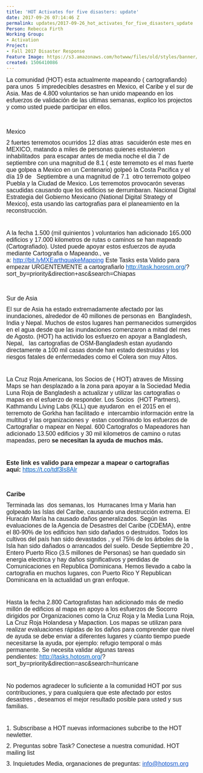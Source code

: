 ```yaml
---
title: 'HOT Activates for five disasters: update'
date: 2017-09-26 07:14:46 Z
permalink: updates/2017-09-26_hot_activates_for_five_disasters_update
Person: Rebecca Firth
Working Group:
- Activation
Project:
- Fall 2017 Disaster Response
Feature Image: https://s3.amazonaws.com/hotwww/files/old/styles/banner/public/Screen+Shot+2017-09-29+at+12.27.20.png
created: 1506410086
---
```


<div id="m_9069990686753571989yui_3_16_0_ym19_1_1506470735253_9225" style="font-family: 'Helvetica Neue', Helvetica, Arial, 'Lucida Grande', sans-serif; font-size: 13px; font-style: normal; font-variant-ligatures: normal; font-variant-caps: normal; font-weight: normal; margin-bottom: 11px;"><span id="m_9069990686753571989yui_3_16_0_ym19_1_1506470735253_9226" style="font-family: Arial, sans-serif;"><font id="m_9069990686753571989yui_3_16_0_ym19_1_1506470735253_9227" size="3">La comunidad (HOT) esta actualmente mapeando ( cartografiando) para unos&nbsp;<span id="m_9069990686753571989yui_3_16_0_ym19_1_1506470735253_9228">&nbsp;</span>5 impredecibles d</font></span><span id="m_9069990686753571989yui_3_16_0_ym19_1_1506470735253_9230" style="font-family: Arial, sans-serif;"><font id="m_9069990686753571989yui_3_16_0_ym19_1_1506470735253_9231" size="3">esastres en Mexico, el Caribe y el sur de Asia.&nbsp;</font></span><span id="m_9069990686753571989yui_3_16_0_ym19_1_1506470735253_9233" style="font-family: Arial, sans-serif;"><font id="m_9069990686753571989yui_3_16_0_ym19_1_1506470735253_9234" size="3">Mas de 4.800 voluntarios se han unido mapeando en los esfuerzos de validación de las ultimas semanas, explico los projectos y como usted puede participar en ellos.</font></span></div><div id="m_9069990686753571989yui_3_16_0_ym19_1_1506470735253_9235" style="font-family: 'Helvetica Neue', Helvetica, Arial, 'Lucida Grande', sans-serif; font-size: 13px; font-style: normal; font-variant-ligatures: normal; font-variant-caps: normal; font-weight: normal; margin-bottom: 11px;"><span id="m_9069990686753571989yui_3_16_0_ym19_1_1506470735253_9236" style="font-family: Arial, sans-serif;"><font id="m_9069990686753571989yui_3_16_0_ym19_1_1506470735253_9237" size="3">&nbsp;</font></span></div><h4 id="m_9069990686753571989yui_3_16_0_ym19_1_1506470735253_9238" style="font-family: 'Helvetica Neue', Helvetica, Arial, 'Lucida Grande', sans-serif; font-size: 13px; font-style: normal; font-variant-ligatures: normal; font-variant-caps: normal; font-weight: normal; margin-bottom: 11px;"><span style="font-size: medium; font-family: Arial, sans-serif;">Mexico</span></h4><div style="font-family: 'Helvetica Neue', Helvetica, Arial, 'Lucida Grande', sans-serif; font-size: 13px; font-style: normal; font-variant-ligatures: normal; font-variant-caps: normal; font-weight: normal; margin-bottom: 11px;"><span style="font-size: medium; font-family: Arial, sans-serif;">2 fuertes terremotos ocurridos 12 días atras</span><span style="font-size: medium; font-family: Arial, sans-serif;">&nbsp;</span><span id="m_9069990686753571989yui_3_16_0_ym19_1_1506470735253_9244" style="font-size: medium; font-family: Arial, sans-serif;">&nbsp;</span><span style="font-size: medium; font-family: Arial, sans-serif;">sacuiderón este mes en MEXICO, matando a miles de personas quienes estuvieron inhabilitados</span><span style="font-size: medium; font-family: Arial, sans-serif;">&nbsp;</span><span id="m_9069990686753571989yui_3_16_0_ym19_1_1506470735253_9245" style="font-size: medium; font-family: Arial, sans-serif;">&nbsp;</span><span style="font-size: medium; font-family: Arial, sans-serif;">para escapar antes de media noche el dia 7 de septiembre con una magnitud de 8.1 ( este terremoto es el mas fuerte que golpea a Mexico en un Centenario) golpeó la Costa Pacifica y el día 19 de</span><span style="font-size: medium; font-family: Arial, sans-serif;">&nbsp;</span><span id="m_9069990686753571989yui_3_16_0_ym19_1_1506470735253_9246" style="font-size: medium; font-family: Arial, sans-serif;">&nbsp;</span><span id="m_9069990686753571989yui_3_16_0_ym19_1_1506470735253_9247" style="font-size: medium; font-family: Arial, sans-serif;">&nbsp;</span><span style="font-size: medium; font-family: Arial, sans-serif;">Septiembre a una magnitud de 7.1</span><span style="font-size: medium; font-family: Arial, sans-serif;">&nbsp;</span><span id="m_9069990686753571989yui_3_16_0_ym19_1_1506470735253_9248" style="font-size: medium; font-family: Arial, sans-serif;">&nbsp;</span><span style="font-size: medium; font-family: Arial, sans-serif;">otro terremoto golpeo Puebla y la Ciudad de Mexico. Los terremotos provocarón severas sacudidas causando que los edificios se derrumbaran.&nbsp;</span><span id="m_9069990686753571989yui_3_16_0_ym19_1_1506470735253_9250" style="font-family: Arial, sans-serif;"><font id="m_9069990686753571989yui_3_16_0_ym19_1_1506470735253_9251" size="3">Nacional Digital Estrategia del Gobierno Mexicano (National Digital Strategy of Mexico), esta usando las cartografias para el planeamiento en la reconstrucción.</font></span></div><div style="font-family: 'Helvetica Neue', Helvetica, Arial, 'Lucida Grande', sans-serif; font-size: 13px; font-style: normal; font-variant-ligatures: normal; font-variant-caps: normal; font-weight: normal; margin-bottom: 11px;">&nbsp;</div><div id="m_9069990686753571989yui_3_16_0_ym19_1_1506470735253_9253" style="font-family: 'Helvetica Neue', Helvetica, Arial, 'Lucida Grande', sans-serif; font-size: 13px; font-style: normal; font-variant-ligatures: normal; font-variant-caps: normal; font-weight: normal; margin-bottom: 11px;"><span id="m_9069990686753571989yui_3_16_0_ym19_1_1506470735253_9254" style="font-family: Arial, sans-serif;"><font id="m_9069990686753571989yui_3_16_0_ym19_1_1506470735253_9255" size="3">A la fecha 1.500 (mil quinientos ) voluntarios han adicionado 165.000 edificios y 17.000 kilometros de rutas o caminos se han mapeado (Cartografiado).&nbsp;</font></span><span id="m_9069990686753571989yui_3_16_0_ym19_1_1506470735253_9257" style="font-family: Arial, sans-serif;"><font id="m_9069990686753571989yui_3_16_0_ym19_1_1506470735253_9258" size="3">Usted puede apoyar estos esfuerzos de ayuda mediante Cartografia o Mapeando., ve a:&nbsp;</font></span><span id="m_9069990686753571989yui_3_16_0_ym19_1_1506470735253_9260" style="font-family: Arial, sans-serif;"><font id="m_9069990686753571989yui_3_16_0_ym19_1_1506470735253_9262" style="color: #1155cc;" size="3" color="#0563c1"><a id="m_9069990686753571989yui_3_16_0_ym19_1_1506470735253_9261" style="color: #1155cc;" href="http://bit.lymxearthquakemapping/" target="_blank" data-saferedirecturl="https://www.google.com/url?hl=en&amp;q=http://bit.lymxearthquakemapping/&amp;source=gmail&amp;ust=1506773084079000&amp;usg=AFQjCNHywo8J33bI4XVEc701Oi8_1iLAEg">http://bit.lyMXEarthquakeMapping</a>&nbsp;</font></span><span id="m_9069990686753571989yui_3_16_0_ym19_1_1506470735253_9264" style="font-family: Arial, sans-serif;"><font id="m_9069990686753571989yui_3_16_0_ym19_1_1506470735253_9265" size="3">Este Tasks esta Valido para empezar<span id="m_9069990686753571989yui_3_16_0_ym19_1_1506470735253_9267"></span><span id="m_9069990686753571989yui_3_16_0_ym19_1_1506470735253_9268">&nbsp;</span>URGENTEMENTE a cartografiarlo </font></span><span id="m_9069990686753571989yui_3_16_0_ym19_1_1506470735253_9271" style="font-family: Arial, sans-serif;"><font id="m_9069990686753571989yui_3_16_0_ym19_1_1506470735253_9272" size="3"><a id="m_9069990686753571989yui_3_16_0_ym19_1_1506470735253_9273" style="color: #1155cc;" href="http://task.horosm.org/" target="_blank" data-saferedirecturl="https://www.google.com/url?hl=en&amp;q=http://task.horosm.org/&amp;source=gmail&amp;ust=1506773084079000&amp;usg=AFQjCNGVLALJVvOmvD0yGqvd0OPDGJWSmQ"><font id="m_9069990686753571989yui_3_16_0_ym19_1_1506470735253_9274" color="#0563c1">http://task.horosm.org/</font></a>?</font></span><span id="m_9069990686753571989yui_3_16_0_ym19_1_1506470735253_9276" style="font-family: Arial, sans-serif;"><font id="m_9069990686753571989yui_3_16_0_ym19_1_1506470735253_9277" size="3">sort_by=priority&amp;direction+asc&amp;search=Chiapas</font></span></div><div id="m_9069990686753571989yui_3_16_0_ym19_1_1506470735253_9278" style="font-family: 'Helvetica Neue', Helvetica, Arial, 'Lucida Grande', sans-serif; font-size: 13px; font-style: normal; font-variant-ligatures: normal; font-variant-caps: normal; font-weight: normal; margin-bottom: 11px;"><span id="m_9069990686753571989yui_3_16_0_ym19_1_1506470735253_9279" style="font-family: Arial, sans-serif;"><font id="m_9069990686753571989yui_3_16_0_ym19_1_1506470735253_9280" size="3">&nbsp;</font></span></div><h4 id="m_9069990686753571989yui_3_16_0_ym19_1_1506470735253_9281" style="font-family: 'Helvetica Neue', Helvetica, Arial, 'Lucida Grande', sans-serif; font-size: 13px; font-style: normal; font-variant-ligatures: normal; font-variant-caps: normal; font-weight: normal; margin-bottom: 11px;"><span id="m_9069990686753571989yui_3_16_0_ym19_1_1506470735253_9282" style="font-family: Arial, sans-serif;"><font id="m_9069990686753571989yui_3_16_0_ym19_1_1506470735253_9283" size="3">Sur de Asia</font></span></h4><div id="m_9069990686753571989yui_3_16_0_ym19_1_1506470735253_9284" style="font-family: 'Helvetica Neue', Helvetica, Arial, 'Lucida Grande', sans-serif; font-size: 13px; font-style: normal; font-variant-ligatures: normal; font-variant-caps: normal; font-weight: normal; margin-bottom: 11px;"><span id="m_9069990686753571989yui_3_16_0_ym19_1_1506470735253_9285" style="font-family: Arial, sans-serif;"><font id="m_9069990686753571989yui_3_16_0_ym19_1_1506470735253_9286" size="3">El sur de Asia ha estado extremadamente afectado por las inundaciones,&nbsp;alrededor de 40 millones de personas en&nbsp;<span id="m_9069990686753571989yui_3_16_0_ym19_1_1506470735253_9288">&nbsp;</span>Bangladesh, India y Nepal. Muchos de estos lugares han permanecidos sumergidos en el agua desde que las inundaciones comenzaron a mitad del mes de Agosto.&nbsp;</font></span><span id="m_9069990686753571989yui_3_16_0_ym19_1_1506470735253_9290" style="font-family: Arial, sans-serif;"><font id="m_9069990686753571989yui_3_16_0_ym19_1_1506470735253_9291" size="3">(HOT) ha activido los esfuerzo en apoyar a Bangladesh, Nepal,&nbsp;<span id="m_9069990686753571989yui_3_16_0_ym19_1_1506470735253_9293">&nbsp;</span><span id="m_9069990686753571989yui_3_16_0_ym19_1_1506470735253_9294">&nbsp;</span>las cartografias de OSM-Bangladesh estan ayudando directamente a 100 mil casas donde han estado destruidas y los riesgos fatales de enfermedades como el Colera son muy Altos.</font></span></div><div style="font-family: 'Helvetica Neue', Helvetica, Arial, 'Lucida Grande', sans-serif; font-size: 13px; font-style: normal; font-variant-ligatures: normal; font-variant-caps: normal; font-weight: normal; margin-bottom: 11px;">&nbsp;</div><div id="m_9069990686753571989yui_3_16_0_ym19_1_1506470735253_9295" style="font-family: 'Helvetica Neue', Helvetica, Arial, 'Lucida Grande', sans-serif; font-size: 13px; font-style: normal; font-variant-ligatures: normal; font-variant-caps: normal; font-weight: normal; margin-bottom: 11px;"><font id="m_9069990686753571989yui_3_16_0_ym19_1_1506470735253_9296" size="3"><span id="m_9069990686753571989yui_3_16_0_ym19_1_1506470735253_9297" style="font-family: Arial, sans-serif;">La Cruz Roja Americana, los Socios de ( HOT) atrav</span><span id="m_9069990686753571989yui_3_16_0_ym19_1_1506470735253_9298" style="font-family: Arial, sans-serif;">e</span><span id="m_9069990686753571989yui_3_16_0_ym19_1_1506470735253_9299" style="font-family: Arial, sans-serif;">s de Missing Maps se han desplazado a la zona para apoyar a la Sociedad Media Luna Roja de Bangladesh a actualizar y utilizar las cartografias o mapas en el esfuerzo de responder.&nbsp;</span></font><span id="m_9069990686753571989yui_3_16_0_ym19_1_1506470735253_9301" style="font-family: Arial, sans-serif;"><font id="m_9069990686753571989yui_3_16_0_ym19_1_1506470735253_9302" size="3">Los Socios&nbsp;<span id="m_9069990686753571989yui_3_16_0_ym19_1_1506470735253_9303">&nbsp;</span>(HOT Partners), Kathmandu Living Labs (KLL) que ayudaron&nbsp;<span id="m_9069990686753571989yui_3_16_0_ym19_1_1506470735253_9304">&nbsp;</span>en el 2015 en el terremoto de Gorkha han facilitado e&nbsp;<span id="m_9069990686753571989yui_3_16_0_ym19_1_1506470735253_9305">&nbsp;</span>intercambio información entre la multitud y las organizaciones y&nbsp;<span id="m_9069990686753571989yui_3_16_0_ym19_1_1506470735253_9306">&nbsp;</span>estan coordinando los esfuerzos de Cartografiar o mapear en Nepal.&nbsp;</font></span><span id="m_9069990686753571989yui_3_16_0_ym19_1_1506470735253_9308" style="font-family: Arial, sans-serif;"><font id="m_9069990686753571989yui_3_16_0_ym19_1_1506470735253_9309" size="3">600 Cartografos o Mapeadores han adicionado 13.500 edificios y 30 mil kilometros de camino o rutas mapeadas, pero&nbsp;<strong id="m_9069990686753571989yui_3_16_0_ym19_1_1506470735253_9310">se necesitan la ayuda de muchos más.</strong></font></span></div><div style="font-family: 'Helvetica Neue', Helvetica, Arial, 'Lucida Grande', sans-serif; font-size: 13px; font-style: normal; font-variant-ligatures: normal; font-variant-caps: normal; font-weight: normal; margin-bottom: 11px;">&nbsp;</div><div id="m_9069990686753571989yui_3_16_0_ym19_1_1506470735253_9311" style="font-family: 'Helvetica Neue', Helvetica, Arial, 'Lucida Grande', sans-serif; font-size: 13px; font-style: normal; font-variant-ligatures: normal; font-variant-caps: normal; font-weight: normal; margin-bottom: 11px;"><strong id="m_9069990686753571989yui_3_16_0_ym19_1_1506470735253_9312"><span id="m_9069990686753571989yui_3_16_0_ym19_1_1506470735253_9313" style="font-family: Arial, sans-serif;"><font id="m_9069990686753571989yui_3_16_0_ym19_1_1506470735253_9314" size="3">Este link es valido para empezar a mapear o cartografias aqui:&nbsp;<a id="m_9069990686753571989yui_3_16_0_ym19_1_1506470735253_9315" style="color: #1155cc;" href="https://t.co/tdf3ls8Alr" target="_blank" data-saferedirecturl="https://www.google.com/url?hl=en&amp;q=https://t.co/tdf3ls8Alr&amp;source=gmail&amp;ust=1506773084079000&amp;usg=AFQjCNEHgDqVmvsYRM-AmJRExYu2wZnIuA"><span id="m_9069990686753571989yui_3_16_0_ym19_1_1506470735253_9316" style="font-weight: normal;"><font id="m_9069990686753571989yui_3_16_0_ym19_1_1506470735253_9317" color="#0563c1">https://t.co/tdf3ls8Alr</font></span></a></font></span></strong></div><div id="m_9069990686753571989yui_3_16_0_ym19_1_1506470735253_9318" style="font-family: 'Helvetica Neue', Helvetica, Arial, 'Lucida Grande', sans-serif; font-size: 13px; font-style: normal; font-variant-ligatures: normal; font-variant-caps: normal; font-weight: normal; margin-bottom: 11px;"><strong id="m_9069990686753571989yui_3_16_0_ym19_1_1506470735253_9319"><span id="m_9069990686753571989yui_3_16_0_ym19_1_1506470735253_9320" style="font-family: Arial, sans-serif;"><font id="m_9069990686753571989yui_3_16_0_ym19_1_1506470735253_9321" size="3">&nbsp;</font></span></strong></div><h4 id="m_9069990686753571989yui_3_16_0_ym19_1_1506470735253_9322" style="font-family: 'Helvetica Neue', Helvetica, Arial, 'Lucida Grande', sans-serif; font-size: 13px; font-style: normal; font-variant-ligatures: normal; font-variant-caps: normal; font-weight: normal; margin-bottom: 11px;"><strong id="m_9069990686753571989yui_3_16_0_ym19_1_1506470735253_9323"><span id="m_9069990686753571989yui_3_16_0_ym19_1_1506470735253_9324" style="font-family: Arial, sans-serif;"><font id="m_9069990686753571989yui_3_16_0_ym19_1_1506470735253_9325" size="3">Caribe</font></span></strong></h4><div id="m_9069990686753571989yui_3_16_0_ym19_1_1506470735253_9326" style="font-family: 'Helvetica Neue', Helvetica, Arial, 'Lucida Grande', sans-serif; font-size: 13px; font-style: normal; font-variant-ligatures: normal; font-variant-caps: normal; font-weight: normal; margin-bottom: 11px;"><span id="m_9069990686753571989yui_3_16_0_ym19_1_1506470735253_9327" style="font-family: Arial, sans-serif;"><font id="m_9069990686753571989yui_3_16_0_ym19_1_1506470735253_9328" size="3">Terminada las<span id="m_9069990686753571989yui_3_16_0_ym19_1_1506470735253_9329">&nbsp;&nbsp;</span>dos semanas, los&nbsp;<span id="m_9069990686753571989yui_3_16_0_ym19_1_1506470735253_9330">&nbsp;</span>Hurracanes Irma y Maria han golpeado las Islas del Caribe, causando una destrucción extrema. El Huracán María ha causado daños generalizados. Según las evaluaciones de la Agencia de Desastres del Caribe (CDEMA), entre el 80-90% de los edificios han sido dañados o destruidos. Todos los cultivos del país han sido devastados , y el 75% de los árboles de la Isla han sido dañados o arrancados del suelo. Desde Septiembre 20 , Entero Puerto Rico (3.5 millones de Personas) se han quedado sin energia electrica y hay daños significativos y perdidas de Comunicaciones en Republica Dominicana. Hemos llevado a cabo la cartografia en muchos lugares, con Puerto Rico Y Republican Dominicana en la actualidad un gran enfoque.</font></span></div><div style="font-family: 'Helvetica Neue', Helvetica, Arial, 'Lucida Grande', sans-serif; font-size: 13px; font-style: normal; font-variant-ligatures: normal; font-variant-caps: normal; font-weight: normal; margin-bottom: 11px;">&nbsp;</div><div id="m_9069990686753571989yui_3_16_0_ym19_1_1506470735253_9331" style="font-family: 'Helvetica Neue', Helvetica, Arial, 'Lucida Grande', sans-serif; font-size: 13px; font-style: normal; font-variant-ligatures: normal; font-variant-caps: normal; font-weight: normal; margin-bottom: 11px;"><span id="m_9069990686753571989yui_3_16_0_ym19_1_1506470735253_9332" style="font-family: Arial, sans-serif;"><font id="m_9069990686753571989yui_3_16_0_ym19_1_1506470735253_9333" size="3">Hasta la fecha 2.800 Cartografistas han adicionado más de medio millón de edificios al mapa en apoyo a los esfuerzos de Socorro dirigidos por Organizaciones como la Cruz Roja y la Media Luna Roja, La Cruz Roja Holandesa y Mapaction. Los mapas se utilizan para realizar evaluaciones rápidas de los daños para comprender que nivel de ayuda se debe enviar a diferentes lugares y cúanto tiempo puede necesitarse la ayuda, por ejemplo: refugio temporal o más permanente. Se necesita validar algunas tareas pendientes:&nbsp;</font></span><span id="m_9069990686753571989yui_3_16_0_ym19_1_1506470735253_9335" style="font-family: Arial, sans-serif;"><font id="m_9069990686753571989yui_3_16_0_ym19_1_1506470735253_9336" size="3"><a id="m_9069990686753571989yui_3_16_0_ym19_1_1506470735253_9337" style="color: #1155cc;" href="http://tasks.hotosm.org/" target="_blank" data-saferedirecturl="https://www.google.com/url?hl=en&amp;q=http://tasks.hotosm.org/&amp;source=gmail&amp;ust=1506773084079000&amp;usg=AFQjCNE7JDVsVw5syq9Hn_K6sKgZivrHcQ"><font id="m_9069990686753571989yui_3_16_0_ym19_1_1506470735253_9338" color="#0563c1">http://tasks.hotosm.org/</font></a>?</font></span><span id="m_9069990686753571989yui_3_16_0_ym19_1_1506470735253_9340" style="font-family: Arial, sans-serif;"><font id="m_9069990686753571989yui_3_16_0_ym19_1_1506470735253_9341" size="3">sort_by=priority&amp;direction=asc&amp;search=hurricane</font></span></div><div style="font-family: 'Helvetica Neue', Helvetica, Arial, 'Lucida Grande', sans-serif; font-size: 13px; font-style: normal; font-variant-ligatures: normal; font-variant-caps: normal; font-weight: normal; margin-bottom: 11px;">&nbsp;</div><div id="m_9069990686753571989yui_3_16_0_ym19_1_1506470735253_9342" style="font-family: 'Helvetica Neue', Helvetica, Arial, 'Lucida Grande', sans-serif; font-size: 13px; font-style: normal; font-variant-ligatures: normal; font-variant-caps: normal; font-weight: normal; margin-bottom: 11px;"><span id="m_9069990686753571989yui_3_16_0_ym19_1_1506470735253_9343" style="font-family: Arial, sans-serif;"><font id="m_9069990686753571989yui_3_16_0_ym19_1_1506470735253_9344" size="3"></font></span><span id="m_9069990686753571989yui_3_16_0_ym19_1_1506470735253_9346" style="font-family: Arial, sans-serif;"><font id="m_9069990686753571989yui_3_16_0_ym19_1_1506470735253_9347" size="3">No podemos agradecer lo suficiente a la comunidad HOT por sus contribuciones, y para cualquiera que este afectado por estos desastres , deseamos el mejor resultado posible para usted y sus familias.</font></span></div><div id="m_9069990686753571989yui_3_16_0_ym19_1_1506470735253_9348" style="font-family: 'Helvetica Neue', Helvetica, Arial, 'Lucida Grande', sans-serif; font-size: 13px; font-style: normal; font-variant-ligatures: normal; font-variant-caps: normal; font-weight: normal; margin-bottom: 11px;"><span id="m_9069990686753571989yui_3_16_0_ym19_1_1506470735253_9349" style="font-family: Arial, sans-serif;"><font id="m_9069990686753571989yui_3_16_0_ym19_1_1506470735253_9350" size="3">&nbsp;</font></span></div><div id="m_9069990686753571989yui_3_16_0_ym19_1_1506470735253_9351" style="font-family: 'Helvetica Neue', Helvetica, Arial, 'Lucida Grande', sans-serif; font-size: 13px; font-style: normal; font-variant-ligatures: normal; font-variant-caps: normal; font-weight: normal; margin-bottom: 11px;"><span id="m_9069990686753571989yui_3_16_0_ym19_1_1506470735253_9352" style="font-family: Arial, sans-serif;"><font id="m_9069990686753571989yui_3_16_0_ym19_1_1506470735253_9353" size="3">1. Subscribase a HOT nuevas informaciones subcribe to the HOT newletter.</font></span></div><div id="m_9069990686753571989yui_3_16_0_ym19_1_1506470735253_9354" style="font-family: 'Helvetica Neue', Helvetica, Arial, 'Lucida Grande', sans-serif; font-size: 13px; font-style: normal; font-variant-ligatures: normal; font-variant-caps: normal; font-weight: normal; margin-bottom: 11px;"><span id="m_9069990686753571989yui_3_16_0_ym19_1_1506470735253_9355" style="font-family: Arial, sans-serif;"><font id="m_9069990686753571989yui_3_16_0_ym19_1_1506470735253_9356" size="3">2. Preguntas sobre Task? Conectese a nuestra comunidad. HOT mailing list</font></span></div><div id="m_9069990686753571989yui_3_16_0_ym19_1_1506470735253_9357" style="font-family: 'Helvetica Neue', Helvetica, Arial, 'Lucida Grande', sans-serif; font-size: 13px; font-style: normal; font-variant-ligatures: normal; font-variant-caps: normal; font-weight: normal; margin-bottom: 11px;"><span id="m_9069990686753571989yui_3_16_0_ym19_1_1506470735253_9358" style="font-family: Arial, sans-serif;"><font id="m_9069990686753571989yui_3_16_0_ym19_1_1506470735253_9359" size="3">3. Inquietudes Media, organaciones de preguntas:&nbsp;</font></span><span id="m_9069990686753571989yui_3_16_0_ym19_1_1506470735253_9361" style="font-family: Arial, sans-serif;"><font id="m_9069990686753571989yui_3_16_0_ym19_1_1506470735253_9362" size="3"><a style="color: #1155cc;" href="mailto:info@hotosm.org" target="_blank">info@hotosm.org</a></font></span></div>
